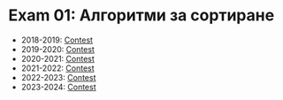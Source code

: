 # Exam 01: Алгоритми за сортиране

- 2018-2019: [Contest](<https://www.hackerrank.com/contests/sda-test/challenges>)
- 2019-2020: [Contest](<https://www.hackerrank.com/contests/sda-2019-2020-test1/challenges>)
- 2020-2021: [Contest](<https://www.hackerrank.com/contests/sda-2020-2021-test1/challenges>)
- 2021-2022: [Contest](<https://www.hackerrank.com/contests/sda-2021-2021-test-1/challenges>)
- 2022-2023: [Contest](<https://www.hackerrank.com/contests/sda-test1-2022-2023/challenges>)
- 2023-2024: [Contest](<https://www.hackerrank.com/contests/test-1697304732/challenges>)